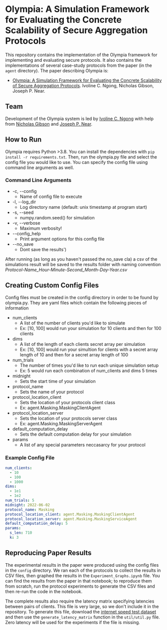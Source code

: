 # Olympia: A Simulation Framework for Evaluating the Concrete Scalability of Secure Aggregation Protocols

This repository contains the implementation of the Olympia framework for implementing and evaluating secure protocols. It also contains the implementations of several case-study protocols from the paper (in the `agent` directory). The paper describing Olympia is:

- [Olympia: A Simulation Framework for Evaluating the Concrete Scalability of Secure Aggregation Protocols](tbd). Ivoline C. Ngong, Nicholas Gibson, Joseph P. Near.

## Team

Development of the Olympia system is led by [Ivoline C. Ngong](https://ivolinengong.com/) with help from [Nicholas Gibson](https://github.com/NicholasGibsonUVM) and [Joseph P. Near](https://www.uvm.edu/~jnear/).

## How to Run
Olympia requires Python >3.8. You can install the dependencies with `pip install -r requirements.txt`.
Then, run the olympia.py file and select the config file you would like to use. You can specify the config file using command line arguments as well.

### Command Line Arguments
- -c, --config
    - Name of config file to execute
- -l, --log_dir
    - Log directory name (default: unix timestamp at program start)
- -s, --seed
    - numpy.random.seed() for simulation
- -v, --verbose
    - Maximum verbosity!
- --config_help
    - Print argument options for this config file
- --no_save
    - Dont save the results')

After running (as long as you haven't passed the no_save cla) a csv of the simulations result will be saved to the results folder with naming convention *Protocol-Name_Hour-Minute-Second_Month-Day-Year.csv*


## Creating Custom Config Files
Config files must be created in the config directory in order to be found by olympia.py. They are yaml files which contain the following pieces of information
- num_clients
    - A list of the number of clients you'd like to simulate
    - Ex: [10, 100] would run your simulation for 10 clients and then for 100 clients
- dims
    - A list of the length of each clients secret array per simulation
    - Ex: [10, 100] would run your simultion for clients with a secret array length of 10 and then for a secret array length of 100
- num_trials
    - The number of times you'd like to run each unique simulation setup
    - Ex: 5 would run each combination of num_clients and dims 5 times
- midnight
    - Sets the start time of your simulation
- protocol_name
    - Sets the name of your protocol
- protocol_location_client
    - Sets the location of your protocols client class
    - Ex: agent.Masking.MaskingClientAgent
- protocol_location_server
    - Sets the location of your protocols server class
    - Ex: agent.Masking.MaskingServerAgent
- default_computation_delay
    - Sets the default computation delay for your simulation
- params
    - A list of any special parameters neccasarcy for your protocol

### Example Config File
```yaml
num_clients:
  - 10
  - 100
  - 1000
dims:
  - 1e1
  - 1e2
num_trials: 5
midnight: 2022-06-02
protocol_name: Masking
protocol_location_client: agent.Masking.MaskingClientAgent
protocol_location_server: agent.Masking.MaskingServiceAgent
default_computation_delay: 5
params:
  s_len: 710
  k: 3
```

## Reproducing Paper Results

The experimental results in the paper were produced using the config files in the `config` directory. We ran each of the protocols to collect the results in CSV files, then graphed the results in the `Experiment_Graphs.ipynb` file. You can find the results from the paper in that notebook; to reproduce them from scratch, run the protocol experiments to generate the CSV files and then re-run the code in the notebook.

The complete results also require the latency matrix specifying latencies between pairs of clients. This file is very large, so we don't include it in the repository. To generate this file, download the [internet speed test dataset](https://www.kaggle.com/datasets/dhruvildave/ookla-internet-speed-dataset) and then use the `generate_latency_matrix` function in the `util/util.py` file. Zero latency will be used for the experiments if the file is missing.
